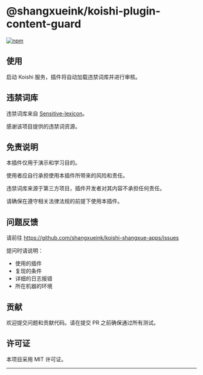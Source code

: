 
# @shangxueink/koishi-plugin-content-guard

[![npm](https://img.shields.io/npm/v/@shangxueink/koishi-plugin-content-guard?style=flat-square)](https://www.npmjs.com/package/@shangxueink/koishi-plugin-content-guard)



## 使用

启动 Koishi 服务，插件将自动加载违禁词库并进行审核。

## 违禁词库

违禁词库来自 [Sensitive-lexicon](https://github.com/konsheng/Sensitive-lexicon)。

感谢该项目提供的违禁词资源。

## 免责说明

本插件仅用于演示和学习目的。

使用者应自行承担使用本插件所带来的风险和责任。

违禁词库来源于第三方项目，插件开发者对其内容不承担任何责任。

请确保在遵守相关法律法规的前提下使用本插件。



## 问题反馈
请前往 https://github.com/shangxueink/koishi-shangxue-apps/issues 

提问时请说明：
 - 使用的插件
 - 复现的条件
 - 详细的日志报错
 - 所在机器的环境

## 贡献
欢迎提交问题和贡献代码。请在提交 PR 之前确保通过所有测试。

## 许可证
本项目采用 MIT 许可证。



---